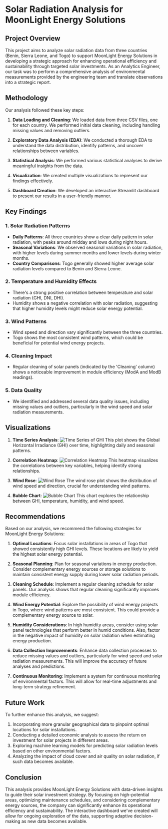 # Solar Radiation Analysis for MoonLight Energy Solutions

## Project Overview

This project aims to analyze solar radiation data from three countries (Benin, Sierra Leone, and Togo) to support MoonLight Energy Solutions in developing a strategic approach for enhancing operational efficiency and sustainability through targeted solar investments. As an Analytics Engineer, our task was to perform a comprehensive analysis of environmental measurements provided by the engineering team and translate observations into a strategic report.

## Methodology

Our analysis followed these key steps:

1. **Data Loading and Cleaning**: We loaded data from three CSV files, one for each country. We performed initial data cleaning, including handling missing values and removing outliers.

2. **Exploratory Data Analysis (EDA)**: We conducted a thorough EDA to understand the data distribution, identify patterns, and uncover relationships between variables.

3. **Statistical Analysis**: We performed various statistical analyses to derive meaningful insights from the data.

4. **Visualization**: We created multiple visualizations to represent our findings effectively.

5. **Dashboard Creation**: We developed an interactive Streamlit dashboard to present our results in a user-friendly manner.

## Key Findings

### 1. Solar Radiation Patterns

- **Daily Patterns**: All three countries show a clear daily pattern in solar radiation, with peaks around midday and lows during night hours.
- **Seasonal Variations**: We observed seasonal variations in solar radiation, with higher levels during summer months and lower levels during winter months.
- **Country Comparisons**: Togo generally showed higher average solar radiation levels compared to Benin and Sierra Leone.

### 2. Temperature and Humidity Effects

- There's a strong positive correlation between temperature and solar radiation (GHI, DNI, DHI).
- Humidity shows a negative correlation with solar radiation, suggesting that higher humidity levels might reduce solar energy potential.

### 3. Wind Patterns

- Wind speed and direction vary significantly between the three countries.
- Togo shows the most consistent wind patterns, which could be beneficial for potential wind energy projects.

### 4. Cleaning Impact

- Regular cleaning of solar panels (indicated by the 'Cleaning' column) shows a noticeable improvement in module efficiency (ModA and ModB readings).

### 5. Data Quality

- We identified and addressed several data quality issues, including missing values and outliers, particularly in the wind speed and solar radiation measurements.

## Visualizations

1. **Time Series Analysis**: 
   ![Time Series of GHI](ghi_time_series.png)
   This plot shows the Global Horizontal Irradiance (GHI) over time, highlighting daily and seasonal patterns.

2. **Correlation Heatmap**:
   ![Correlation Heatmap](correlation_matrix.png)
   This heatmap visualizes the correlations between key variables, helping identify strong relationships.

3. **Wind Rose**:
   ![Wind Rose](wind_rose.png)
   The wind rose plot shows the distribution of wind speed and direction, crucial for understanding wind patterns.

4. **Bubble Chart**:
   ![Bubble Chart](bubble_chart.png)
   This chart explores the relationship between GHI, temperature, humidity, and wind speed.

## Recommendations

Based on our analysis, we recommend the following strategies for MoonLight Energy Solutions:

1. **Optimal Locations**: Focus solar installations in areas of Togo that showed consistently high GHI levels. These locations are likely to yield the highest solar energy potential.

2. **Seasonal Planning**: Plan for seasonal variations in energy production. Consider complementary energy sources or storage solutions to maintain consistent energy supply during lower solar radiation periods.

3. **Cleaning Schedule**: Implement a regular cleaning schedule for solar panels. Our analysis shows that regular cleaning significantly improves module efficiency.

4. **Wind Energy Potential**: Explore the possibility of wind energy projects in Togo, where wind patterns are most consistent. This could provide a complementary energy source to solar.

5. **Humidity Considerations**: In high humidity areas, consider using solar panel technologies that perform better in humid conditions. Also, factor in the negative impact of humidity on solar radiation when estimating energy production.

6. **Data Collection Improvements**: Enhance data collection processes to reduce missing values and outliers, particularly for wind speed and solar radiation measurements. This will improve the accuracy of future analyses and predictions.

7. **Continuous Monitoring**: Implement a system for continuous monitoring of environmental factors. This will allow for real-time adjustments and long-term strategy refinement.

## Future Work

To further enhance this analysis, we suggest:

1. Incorporating more granular geographical data to pinpoint optimal locations for solar installations.
2. Conducting a detailed economic analysis to assess the return on investment for solar projects in different areas.
3. Exploring machine learning models for predicting solar radiation levels based on other environmental factors.
4. Analyzing the impact of cloud cover and air quality on solar radiation, if such data becomes available.

## Conclusion

This analysis provides MoonLight Energy Solutions with data-driven insights to guide their solar investment strategy. By focusing on high-potential areas, optimizing maintenance schedules, and considering complementary energy sources, the company can significantly enhance its operational efficiency and sustainability. The interactive dashboard we've created will allow for ongoing exploration of the data, supporting adaptive decision-making as new data becomes available.


